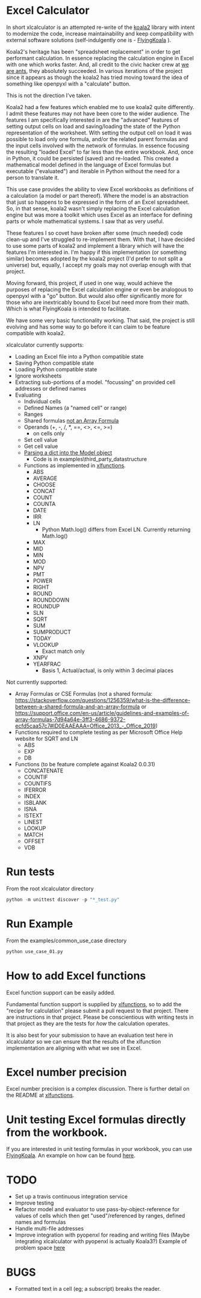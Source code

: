 
# Excel Calculator

In short xlcalculator is an attempted re-write of the [koala2](https://github.com/vallettea/koala) library with intent to modernize the code, increase maintainability and keep compatibility with external software solutions (self-indulgently one is - [FlyingKoala](https://github.com/bradbase/flyingkoala) ).

Koala2's heritage has been "spreadsheet replacement" in order to get performant calculation. In essence replacing the calculation engine in Excel with one which works faster. And, all credit to the civic hacker crew at [we are ants](https://weareants.fr/#!/koala-the-faster-excel), they absolutely succeeded. In various iterations of the project since it appears as though the koala2 has tried moving toward the idea of something like openpyxl with a "calculate" button.

This is not the direction I've taken.

Koala2 had a few features which enabled me to use koala2 quite differently. I admit these features may not have been core to the wider audience. The features I am specifically interested in are the "advanced" features of setting output cells on load and saving/loading the state of the Python representation of the worksheet. With setting the output cell on load it was possible to load only one formula, and/or the related parent formulas and the input cells involved with the network of formulas. In essence focusing the resulting "loaded Excel" to far less than the entire workbook. And, once in Python, it could be persisted (saved) and re-loaded. This created a mathematical model defined in the language of Excel formulas but executable ("evaluated") and iterable in Python without the need for a person to translate it.

This use case provides the ability to view Excel workbooks as definitions of a calculation (a model or part thereof). Where the model is an abstraction that just so happens to be expressed in the form of an Excel spreadsheet. So, in that sense, koala2 wasn't simply replacing the Excel calculation engine but was more a toolkit which uses Excel as an interface for defining parts or whole mathematical systems. I saw that as very useful.

These features I so covet have broken after some (much needed) code clean-up and I've struggled to re-implement them. With that, I have decided to use some parts of koala2 and implement a library which will have the features I'm interested in. I'm happy if this implementation (or something similar) becomes adopted by the koala2 project (I'd prefer to not split a universe) but, equally, I accept my goals may not overlap enough with that project.

Moving forward, this project, if used in one way, would achieve the purposes of replacing the Excel calculation engine or even be analogous to openpyxl with a "go" button. But would also offer significantly more for those who are inextricably bound to Excel but need more from their math. Which is what FlyingKoala is intended to facilitate.

We have some very basic functionality working. That said, the project is still evolving and has some way to go before it can claim to be feature compatible with koala2.

xlcalculator currently supports:
* Loading an Excel file into a Python compatible state
* Saving Python compatible state
* Loading Python compatible state
* Ignore worksheets
* Extracting sub-portions of a model. "focussing" on provided cell addresses or defined names
* Evaluating
  * Individual cells
  * Defined Names (a "named cell" or range)
  * Ranges
  * Shared formulas [not an Array Formula](https://stackoverflow.com/questions/1256359/what-is-the-difference-between-a-shared-formula-and-an-array-formula)
  * Operands (+, -, /, \*, ==, <>, <=, >=)
    * on cells only
  * Set cell value
  * Get cell value
  * [Parsing a dict into the Model object](https://stackoverflow.com/questions/31260686/excel-formula-evaluation-in-pandas/61586912#61586912)
    * Code is in examples\\third_party_datastructure
  * Functions as implemented in [xlfunctions](https://github.com/bradbase/xlfunctions).
    * ABS
    * AVERAGE
    * CHOOSE
    * CONCAT
    * COUNT
    * COUNTA
    * DATE
    * IRR
    * LN
      - Python Math.log() differs from Excel LN. Currently returning Math.log()
    * MAX
    * MID
    * MIN
    * MOD
    * NPV
    * PMT
    * POWER
    * RIGHT
    * ROUND
    * ROUNDDOWN
    * ROUNDUP
    * SLN
    * SQRT
    * SUM
    * SUMPRODUCT
    * TODAY
    * VLOOKUP
      - Exact match only
    * XNPV
    * YEARFRAC
      - Basis 1, Actual/actual, is only within 3 decimal places

Not currently supported:
* Array Formulas or CSE Formulas (not a shared formula: https://stackoverflow.com/questions/1256359/what-is-the-difference-between-a-shared-formula-and-an-array-formula or https://support.office.com/en-us/article/guidelines-and-examples-of-array-formulas-7d94a64e-3ff3-4686-9372-ecfd5caa57c7#ID0EAAEAAA=Office_2013_-_Office_2019)
* Functions required to complete testing as per Microsoft Office Help website for SQRT and LN
  * ABS
  * EXP
  * DB
* Functions (to be feature complete against Koala2 0.0.31)
  * CONCATENATE
  * COUNTIF
  * COUNTIFS
  * IFERROR
  * INDEX
  * ISBLANK
  * ISNA
  * ISTEXT
  * LINEST
  * LOOKUP
  * MATCH
  * OFFSET
  * VDB

# Run tests
From the root xlcalculator directory
```python
python -m unittest discover -p "*_test.py"
```

# Run Example
From the examples/common_use_case directory
```python
python use_case_01.py
```

# How to add Excel functions
Excel function support can be easily added.

Fundamental function support is supplied by [xlfunctions](https://github.com/bradbase/xlfunctions), so to add the "recipe for calculation" please submit a pull request to that project. There are instructions in that project. Please be conscientious with writing tests in that project as they are the tests for _how_ the calculation operates.

It is also best for your submission to have an evaluation test here in xlcalculator so we can ensure that the results of the xlfunction implementation are aligning with what we see in Excel.


# Excel number precision
Excel number precision is a complex discussion. There is further detail on the README at [xlfunctions](https://github.com/bradbase/xlfunctions).


# Unit testing Excel formulas directly from the workbook.

If you are interested in unit testing formulas in your workbook, you can use [FlyingKoala](https://github.com/bradbase/flyingkoala). An example on how can be found [here](https://github.com/bradbase/flyingkoala/tree/master/flyingkoala/unit_testing_formulas).


# TODO
- Set up a travis continuous integration service
- Improve testing
- Refactor model and evaluator to use pass-by-object-reference for values of cells which then get "used"/referenced by ranges, defined names and formulas
- Handle multi-file addresses
- Improve integration with pyopenxl for reading and writing files (Maybe integrating xlcalculator with pyopenxl is actually Koala3?) Example of problem space [here](https://stackoverflow.com/questions/40248564/pre-calculate-excel-formulas-when-exporting-data-with-python)

# BUGS
- Formatted text in a cell (eg; a subscript) breaks the reader.
